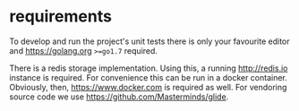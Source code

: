 # requirements
To develop and run the project's unit tests there is only your favourite editor
and https://golang.org `>=go1.7` required.

There is a redis storage implementation. Using this, a running http://redis.io
instance is required. For convenience this can be run in a docker container.
Obviously, then, https://www.docker.com is required as well. For vendoring
source code we use https://github.com/Masterminds/glide.
